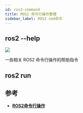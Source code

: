 ```yaml
---
id: ros2-command
title: ROS2 命令行操作整理
sidebar_label: ROS2 cmd命令
---
```


## ros2 --help

![](https://pictures-1304295136.cos.ap-guangzhou.myqcloud.com/screenshot/ubuntu/ros2/ros2--help.png)

一些相关 ROS2 命令行操作的帮助指令

## ros2 run



## 参考
- **[ROS2命令行操作](https://book.guyuehome.com/ROS2/1.%E7%B3%BB%E7%BB%9F%E6%9E%B6%E6%9E%84/1.4_ROS2%E5%91%BD%E4%BB%A4%E8%A1%8C%E6%93%8D%E4%BD%9C/)**